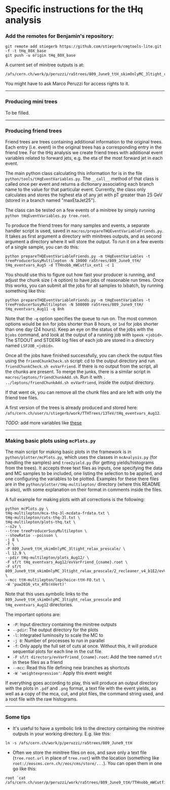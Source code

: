 # Specific instructions for the tHq analysis

### Add the remotes for Benjamin's repository:

```
git remote add stiegerb https://github.com/stiegerb/cmgtools-lite.git -f -t tHq_80X_base
git push -u origin tHq_80X_base
```

A current set of minitree outputs is at:
```
/afs/cern.ch/work/p/peruzzi/ra5trees/809_June9_ttH_skimOnlyMC_3ltight_relax_prescale
```
You might have to ask Marco Peruzzi for access rights to it.

----------------

### Producing mini trees

To be filled.

----------------

### Producing friend trees

Friend trees are trees containing additional information to the original trees. Each entry (i.e. event) in the original trees has a corresponding entry in the friend tree. For the tHq analysis we create friend trees with additional event variables related to forward jets, e.g. the eta of the most forward jet in each event.

The main python class calculating this information for is in the file `python/tools/tHqEventVariables.py`. The `__call__` method of that class is called once per event and returns a dictionary associating each branch name to the value for that particular event. Currently, the class only calculates and stores the highest eta of any jet with pT greater than 25 GeV (stored in a branch named "maxEtaJet25").

The class can be tested on a few events of a minitree by simply running `python tHqEventVariables.py tree.root`.

To produce the friend trees for many samples and events, a separate handler script is used, saved in `macros/prepareTHQEventVariableFriends.py`. It takes as first argument a directory with minitrees outputs, and as second argument a directory where it will store the output. To run it on a few events of a single sample, you can do this:
```
python prepareTHQEventVariableFriends.py -m tHqEventVariables -t treeProducerSusyMultilepton -N 10000 ra5trees/809_June9_ttH/ tHq_eventvars_Aug5 -d TTHnobb_mWCutfix_ext1 -c 1
```

You should use this to figure out how fast your producer is running, and adjust the chunk size (`-N` option) to have jobs of reasonable run times. Once this works, you can submit all the jobs for all samples to lxbatch, by running something like this:
```
python prepareTHQEventVariableFriends.py -m tHqEventVariables -t treeProducerSusyMultilepton -N 500000 ra5trees/809_June9_ttH/ tHq_eventvars_Aug11 -q 8nh
```

Note that the `-q` option specifies the queue to run on. The most common options would be `8nh` for jobs shorter than 8 hours, or `1nd` for jobs shorter than one day (24 hours). Keep an eye on the status of the jobs with the `bjobs` command, and look at the output of a running job with `bpeek <jobid>`. The STDOUT and STDERR log files of each job are stored in a directory named `LSFJOB_<jobid>`.

Once all the jobs have finished successfully, you can check the output files using the `friendChunkCheck.sh` script: cd to the output directory and run `friendChunkCheck.sh evVarFriend`. If there is no output from the script, all the chunks are present. To merge the junks, there is a similar script in `macros/leptons/friendChunkAdd.sh`. Run it with `. ../leptons/friendChunkAdd.sh evVarFriend`, inside the output directory.

If that went ok, you can remove all the chunk files and are left with only the friend tree files.

A first version of the trees is already produced and stored here: `/afs/cern.ch/user/s/stiegerb/work/TTHTrees/13TeV/tHq_eventvars_Aug12`.

*TODO*: add more variables like [these](https://github.com/stiegerb/cmg-cmssw/blob/thq_newjetid_for_518_samples/CMGTools/TTHAnalysis/macros/leptons/prepareTHQFriendTree.py)

----------------

### Making basic plots using `mcPlots.py`

The main script for making basic plots in the framework is in `python/plotter/mcPlots.py`, which uses the classes in `mcAnalysis.py` (for handling the samples) and `tree2yield.py` (for getting yields/histograms from the trees). It accepts three text files as inputs, one specifying the data and MC samples to be included, one listing the selection to be applied, and one configuring the variables to be plotted. Examples for these there files are in the `python/plotter/tHq-multilepton/` directory (where this README is also), with some explanation on their format in comments inside the files.

A full example for making plots with all corrections is the following:

```
python mcPlots.py \
tHq-multilepton/mca-thq-3l-mcdata-frdata.txt \
tHq-multilepton/cuts-thq-3l.txt \
tHq-multilepton/plots-thq.txt \
--s2v \
--tree treeProducerSusyMultilepton \
--showRatio --poisson \
-j 8 \
-f \
-P 809_June9_ttH_skimOnlyMC_3ltight_relax_prescale/ \
-l 12.9 \
--pdir tHq-multilepton/plots_Aug12/ \
-F sf/t tHq_eventvars_Aug12/evVarFriend_{cname}.root \
-F sf/t 809_June9_ttH_skimOnlyMC_3ltight_relax_prescale/2_recleaner_v4_b1E2/evVarFriend_{cname}.root \
--mcc ttH-multilepton/lepchoice-ttH-FO.txt \
-W 'puw2016_vtx_4fb(nVert)'
```

Note that this uses symbolic links to the `809_June9_ttH_skimOnlyMC_3ltight_relax_prescale` and `tHq_eventvars_Aug12` directories.

The important options are:

- `-P`: Input directory containing the minitree outputs
- `--pdir`: The output directory for the plots
- `-l`: Integrated luminosity to scale the MC to
- `-j 8`: Number of processes to run in parallel
- `-f`: Only apply the full set of cuts at once. Without this, it will produce sequential plots for each line in the cut file.
- `-F sf/t directory/evVarFriend_{cname}.root`: Add the tree named `sf/t` in these files as a friend
- `--mcc`: Read this file defining new branches as shortcuts
- `-W 'weightexpression'`: Apply this event weight

If everything goes according to play, this will produce an output directory with the plots in `.pdf` and `.png` format, a text file with the event yields, as well as a copy of the mca, cut, and plot files, the command string used, and a root file with the raw histograms.

----------------

### Some tips

- It's useful to have a symbolic link to the directory containing the minitree outputs in your working directory. E.g. like this:

```
ln -s /afs/cern.ch/work/p/peruzzi/ra5trees/809_June9_ttH
```

- Often we store the minitree files on eos, and save only a text file (`tree.root.url` in place of `tree.root`) with the location (something like `root://eoscms.cern.ch//eos/cms/store/...`). You can open them in one go like this:

```
root `cat /afs/cern.ch/user/p/peruzzi/work/ra5trees/809_June9_ttH/TTHnobb_mWCutfix_ext1/treeProducerSusyMultilepton/tree.root.url`
```

